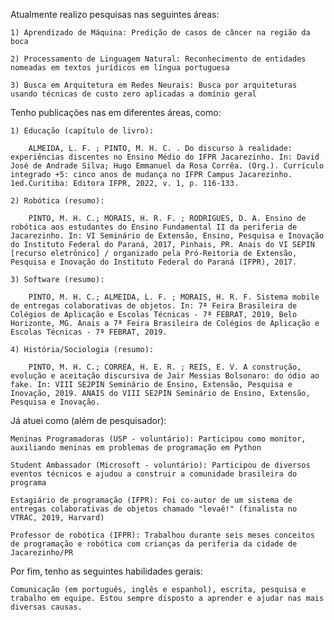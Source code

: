 Atualmente realizo pesquisas nas seguintes áreas:
    
    1) Aprendizado de Máquina: Predição de casos de câncer na região da boca

    2) Processamento de Linguagem Natural: Reconhecimento de entidades nomeadas em textos jurídicos em língua portuguesa

    3) Busca em Arquitetura em Redes Neurais: Busca por arquiteturas usando técnicas de custo zero aplicadas a domínio geral

Tenho publicações nas em diferentes áreas, como:

    1) Educação (capítulo de livro):

        ALMEIDA, L. F. ; PINTO, M. H. C. . Do discurso à realidade: experiências discentes no Ensino Médio do IFPR Jacarezinho. In: David José de Andrade Silva; Hugo Emmanuel da Rosa Corrêa. (Org.). Currículo integrado +5: cinco anos de mudança no IFPR Campus Jacarezinho. 1ed.Curitiba: Editora IFPR, 2022, v. 1, p. 116-133.

    2) Robótica (resumo): 

        PINTO, M. H. C.; MORAIS, H. R. F. ; RODRIGUES, D. A. Ensino de robótica aos estudantes do Ensino Fundamental II da periferia de Jacarezinho. In: VI Seminário de Extensão, Ensino, Pesquisa e Inovação do Instituto Federal do Paraná, 2017, Pinhais, PR. Anais do VI SEPIN [recurso eletrônico] / organizado pela Pró-Reitoria de Extensão, Pesquisa e Inovação do Instituto Federal do Paraná (IFPR), 2017.
    
    3) Software (resumo):

        PINTO, M. H. C.; ALMEIDA, L. F. ; MORAIS, H. R. F. Sistema mobile de entregas colaborativas de objetos. In: 7ª Feira Brasileira de Colégios de Aplicação e Escolas Técnicas - 7ª FEBRAT, 2019, Belo Horizonte, MG. Anais a 7ª Feira Brasileira de Colégios de Aplicação e Escolas Técnicas - 7ª FEBRAT, 2019.

    4) História/Sociologia (resumo):

        PINTO, M. H. C.; CORREA, H. E. R. ; REIS, E. V. A construção, evolução e aceitação discursiva de Jair Messias Bolsonaro: do ódio ao fake. In: VIII SE2PIN Seminário de Ensino, Extensão, Pesquisa e Inovação, 2019. ANAIS do VIII SE2PIN Seminário de Ensino, Extensão, Pesquisa e Inovação.


Já atuei como (além de pesquisador):

    Meninas Programadoras (USP - voluntário): Participou como monitor, auxiliando meninas em problemas de programação em Python

    Student Ambassador (Microsoft - voluntário): Participou de diversos eventos técnicos e ajudou a construir a comunidade brasileira do programa

    Estagiário de programação (IFPR): Foi co-autor de um sistema de entregas colaborativas de objetos chamado "levaê!" (finalista no VTRAC, 2019, Harvard)

    Professor de robótica (IFPR): Trabalhou durante seis meses conceitos de programação e robótica com crianças da periferia da cidade de Jacarezinho/PR

Por fim, tenho as seguintes habilidades gerais:

    Comunicação (em português, inglês e espanhol), escrita, pesquisa e trabalho em equipe. Estou sempre disposto a aprender e ajudar nas mais diversas causas.